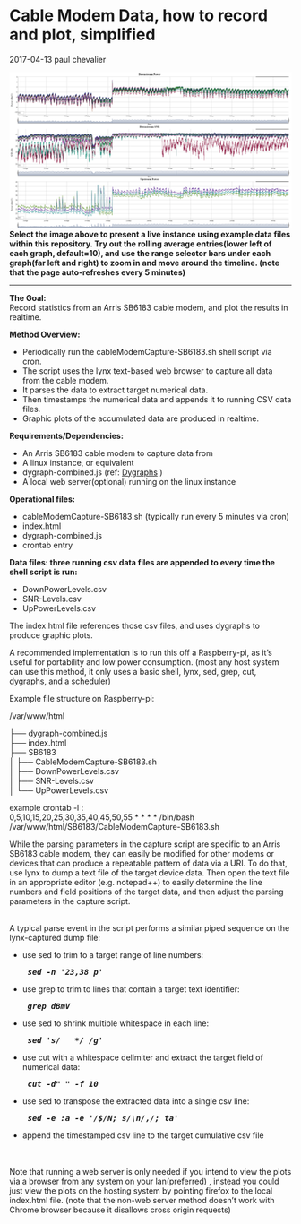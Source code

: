
<H1> Cable Modem Data, how to record and plot, simplified</H1>

2017-04-13 paul chevalier

<a href="https://rawgit.com/epc002/cablemodemdata/master/index.html"> <img src="./misc/example-graphs.png" alt= "Select this for a live dygraph using example files within this repository"> </a>
<b> Select the image above to present a live instance using example data files within this repository. Try out the rolling average entries(lower left of each graph, default=10), and use the range selector bars under each graph(far left and right) to zoom in and move around the timeline. (note that the page auto-refreshes every 5 minutes)</b>
_____
<p>
<b>The Goal:</b><br>
Record statistics from an Arris SB6183 cable modem, and plot the results in realtime.<br>
<p>
<b>Method Overview:</b><br>
<ul>
<li>Periodically run the cableModemCapture-SB6183.sh shell script via cron.</li>
<li>The script uses the lynx text-based web browser to capture all data from the cable modem.</li>
<li>It parses the data to extract target numerical data.</li>
<li>Then timestamps the numerical data and appends it to running CSV data files.</li>
<li>Graphic plots of the accumulated data are produced in realtime.</li>
</ul>

<b>Requirements/Dependencies:</b><br>
<ul>
<li>An Arris SB6183 cable modem to capture data from</li>
<li>A linux instance, or equivalent
<li>dygraph-combined.js  (ref:  <a href="http://dygraphs.com">Dygraphs</a>
 )</li>
<li>A local web server(optional) running on the linux instance</li>
</ul>

<b>Operational files:</b><br>
<ul>
<li>cableModemCapture-SB6183.sh  (typically run every 5 minutes via cron)</li>
<li>index.html</li>
<li>dygraph-combined.js</li>
<li>crontab entry</li>
</ul>

<b>Data files: three running csv data files are appended to every time the shell script is run:</b><p>
<ul>
<li>DownPowerLevels.csv </li>
<li>SNR-Levels.csv</li>
<li>UpPowerLevels.csv</li>
</ul>

The index.html  file references those csv files, and uses dygraphs to produce graphic plots.  

A recommended implementation is to run this off a Raspberry-pi, as it’s useful for portability and low power consumption. (most any host system can use this method, it only uses a basic shell, lynx, sed, grep, cut, dygraphs, and a scheduler)
<p>
Example file structure on Raspberry-pi:

/var/www/html

├── dygraph-combined.js<br>
├── index.html<br>
├── SB6183<br>
│   ├── CableModemCapture-SB6183.sh<br>
│   ├── DownPowerLevels.csv<br>
│   ├── SNR-Levels.csv<br>
│   └── UpPowerLevels.csv<br>


example crontab -l :<br>
0,5,10,15,20,25,30,35,40,45,50,55 * * * *  /bin/bash /var/www/html/SB6183/CableModemCapture-SB6183.sh
<br>

While the parsing parameters in the capture script are specific to an Arris SB6183 cable modem, they can easily be modified for other modems or devices that can produce a repeatable pattern of data via a URI.  To do that, use lynx to dump a text file of the target device data.  Then open the text file in an appropriate editor (e.g. notepad++) to easily determine the line numbers and field positions of the target data, and then adjust the parsing parameters in the capture script.
<br>
<br>

A typical parse event in the script performs a similar piped sequence on the lynx-captured dump file:
<br>
<ul>
<li> use sed to trim to a target range of line numbers:  <pre><i><b> sed -n '23,38 p' </i></b></pre> </li>
<li> use grep to trim to lines that contain a target text identifier: <pre><i><b> grep dBmV </i></b></pre> </li>
<li> use sed to shrink multiple whitespace in each line: <pre><i><b> sed 's/   */ /g' </i></b></pre> </li>
<li> use cut with a whitespace delimiter and extract the target field of numerical data: <pre><i><b> cut -d" " -f 10 </i></b></pre> </li>
<li> use sed to transpose the extracted data into a single csv line: <pre><i><b> sed -e :a -e '/$/N; s/\n/,/; ta'  </i></b></pre> </li>
<li> append the timestamped csv line to the target cumulative csv file </li>
</ul>

<br>
<br>
Note that running a web server is only needed if you intend to view the plots via a browser from any system on your lan(preferred) , instead you could just view the plots on the hosting system by pointing firefox to the local index.html file. (note that the non-web server method doesn’t work with Chrome browser because it disallows cross origin requests)



